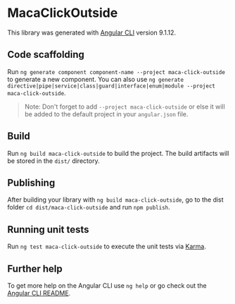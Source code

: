 # MacaClickOutside

This library was generated with [Angular CLI](https://github.com/angular/angular-cli) version 9.1.12.

## Code scaffolding

Run `ng generate component component-name --project maca-click-outside` to generate a new component. You can also use `ng generate directive|pipe|service|class|guard|interface|enum|module --project maca-click-outside`.
> Note: Don't forget to add `--project maca-click-outside` or else it will be added to the default project in your `angular.json` file. 

## Build

Run `ng build maca-click-outside` to build the project. The build artifacts will be stored in the `dist/` directory.

## Publishing

After building your library with `ng build maca-click-outside`, go to the dist folder `cd dist/maca-click-outside` and run `npm publish`.

## Running unit tests

Run `ng test maca-click-outside` to execute the unit tests via [Karma](https://karma-runner.github.io).

## Further help

To get more help on the Angular CLI use `ng help` or go check out the [Angular CLI README](https://github.com/angular/angular-cli/blob/master/README.md).
